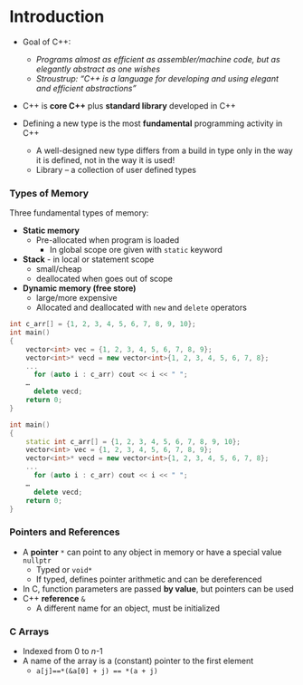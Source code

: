 # Introduction

* Goal of C++:
    * *Programs almost as efficient as assembler/machine code, but as elegantly abstract as one wishes*
    * *Stroustrup: “C++ is a language for developing and using elegant and efficient abstractions”*

* C++ is **core C++** plus **standard library** developed in C++

* Defining a new type is the most **fundamental** programming activity in C++
    * A well-designed new type differs from a build in type only in the way it is defined, not in the way it is used!
    * Library – a collection of user defined types



### Types of Memory

Three fundamental types of memory:

* **Static memory**
    * Pre-allocated when program is loaded
        * In global scope ore given with `static` keyword
* **Stack** - in local or statement scope
    * small/cheap
    * deallocated when goes out of scope
* **Dynamic memory (free store)**
    * large/more expensive
    * Allocated and deallocated with `new` and `delete` operators



```c++
int c_arr[] = {1, 2, 3, 4, 5, 6, 7, 8, 9, 10};
int main()
{
    vector<int> vec = {1, 2, 3, 4, 5, 6, 7, 8, 9};
    vector<int>* vecd = new vector<int>{1, 2, 3, 4, 5, 6, 7, 8};
    ...
      for (auto i : c_arr) cout << i << " ";
    …
      delete vecd;
    return 0;
}
```

```c++
int main()
{
    static int c_arr[] = {1, 2, 3, 4, 5, 6, 7, 8, 9, 10};
    vector<int> vec = {1, 2, 3, 4, 5, 6, 7, 8, 9};
    vector<int>* vecd = new vector<int>{1, 2, 3, 4, 5, 6, 7, 8};
    ...
      for (auto i : c_arr) cout << i << " ";
    …
      delete vecd;
    return 0;
}
```



### Pointers and References

* A **pointer** `*`  can point to any object in memory or have a special value `nullptr`
    * Typed or `void*`
    * If typed, defines pointer arithmetic and can be dereferenced
* In C, function parameters are passed **by value**, but pointers can be used
* C++ **reference** `&`
    * A different name for an object, must be initialized



### C Arrays

* Indexed from 0 to *n*-1
* A name of the array is a (constant) pointer to the first element
    * `a[j]==*(&a[0] + j) == *(a + j)`

